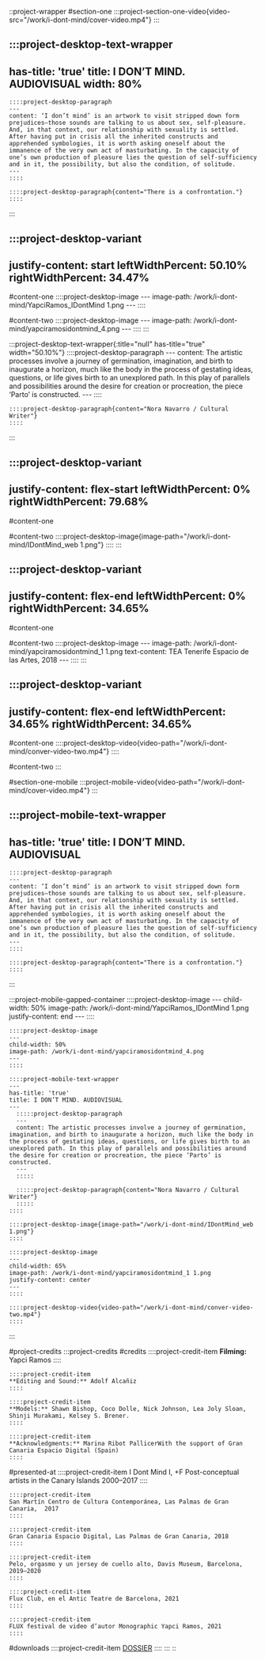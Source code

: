 ::project-wrapper
#section-one
  :::project-section-one-video{video-src="/work/i-dont-mind/cover-video.mp4"}
  :::

  :::project-desktop-text-wrapper
  ---
  has-title: 'true'
  title: I DON’T MIND. AUDIOVISUAL
  width: 80%
  ---
    ::::project-desktop-paragraph
    ---
    content: ‘I don’t mind’ is an artwork to visit stripped down form prejudices–those sounds are talking to us about sex, self-pleasure. And, in that context, our relationship with sexuality is settled. After having put in crisis all the inherited constructs and apprehended symbologies, it is worth asking oneself about the immanence of the very own act of masturbating. In the capacity of one’s own production of pleasure lies the question of self-sufficiency and in it, the possibility, but also the condition, of solitude.
    ---
    ::::
  
    ::::project-desktop-paragraph{content="There is a confrontation."}
    ::::
  :::

  :::project-desktop-variant
  ---
  justify-content: start
  leftWidthPercent: 50.10%
  rightWidthPercent: 34.47%
  ---
  #content-one
    ::::project-desktop-image
    ---
    image-path: /work/i-dont-mind/YapciRamos_IDontMind 1.png
    ---
    ::::
  
  #content-two
    ::::project-desktop-image
    ---
    image-path: /work/i-dont-mind/yapciramosidontmind_4.png
    ---
    ::::
  :::

  :::project-desktop-text-wrapper{:title="null" has-title="true" width="50.10%"}
    ::::project-desktop-paragraph
    ---
    content: The artistic processes involve a journey of germination, imagination, and birth to inaugurate a horizon, much like the body in the process of gestating ideas, questions, or life gives birth to an unexplored path. In this play of parallels and possibilities around the desire for creation or procreation, the piece ‘Parto’ is constructed.
    ---
    ::::
  
    ::::project-desktop-paragraph{content="Nora Navarro / Cultural Writer"}
    ::::
  :::

  :::project-desktop-variant
  ---
  justify-content: flex-start
  leftWidthPercent: 0%
  rightWidthPercent: 79.68%
  ---
  #content-one
  
  #content-two
    ::::project-desktop-image{image-path="/work/i-dont-mind/IDontMind_web 1.png"}
    ::::
  :::

  :::project-desktop-variant
  ---
  justify-content: flex-end
  leftWidthPercent: 0%
  rightWidthPercent: 34.65%
  ---
  #content-one
  
  #content-two
    ::::project-desktop-image
    ---
    image-path: /work/i-dont-mind/yapciramosidontmind_1 1.png
    text-content: TEA Tenerife Espacio de las Artes, 2018
    ---
    ::::
  :::

  :::project-desktop-variant
  ---
  justify-content: flex-end
  leftWidthPercent: 34.65%
  rightWidthPercent: 34.65%
  ---
  #content-one
    ::::project-desktop-video{video-path="/work/i-dont-mind/conver-video-two.mp4"}
    ::::
  
  #content-two
  :::

#section-one-mobile
  :::project-mobile-video{video-path="/work/i-dont-mind/cover-video.mp4"}
  :::

  :::project-mobile-text-wrapper
  ---
  has-title: 'true'
  title: I DON’T MIND. AUDIOVISUAL
  ---
    ::::project-desktop-paragraph
    ---
    content: ‘I don’t mind’ is an artwork to visit stripped down form prejudices–those sounds are talking to us about sex, self-pleasure. And, in that context, our relationship with sexuality is settled. After having put in crisis all the inherited constructs and apprehended symbologies, it is worth asking oneself about the immanence of the very own act of masturbating. In the capacity of one’s own production of pleasure lies the question of self-sufficiency and in it, the possibility, but also the condition, of solitude.
    ---
    ::::
  
    ::::project-desktop-paragraph{content="There is a confrontation."}
    ::::
  :::

  :::project-mobile-gapped-container
    ::::project-desktop-image
    ---
    child-width: 50%
    image-path: /work/i-dont-mind/YapciRamos_IDontMind 1.png
    justify-content: end
    ---
    ::::
  
    ::::project-desktop-image
    ---
    child-width: 50%
    image-path: /work/i-dont-mind/yapciramosidontmind_4.png
    ---
    ::::
  
    ::::project-mobile-text-wrapper
    ---
    has-title: 'true'
    title: I DON’T MIND. AUDIOVISUAL
    ---
      :::::project-desktop-paragraph
      ---
      content: The artistic processes involve a journey of germination, imagination, and birth to inaugurate a horizon, much like the body in the process of gestating ideas, questions, or life gives birth to an unexplored path. In this play of parallels and possibilities around the desire for creation or procreation, the piece ‘Parto’ is constructed.
      ---
      :::::
    
      :::::project-desktop-paragraph{content="Nora Navarro / Cultural Writer"}
      :::::
    ::::
  
    ::::project-desktop-image{image-path="/work/i-dont-mind/IDontMind_web 1.png"}
    ::::
  
    ::::project-desktop-image
    ---
    child-width: 65%
    image-path: /work/i-dont-mind/yapciramosidontmind_1 1.png
    justify-content: center
    ---
    ::::
  
    ::::project-desktop-video{video-path="/work/i-dont-mind/conver-video-two.mp4"}
    ::::
  :::

#project-credits
  :::project-credits
  #credits
    ::::project-credit-item
    **Filming:** Yapci Ramos
    ::::
  
    ::::project-credit-item
    **Editing and Sound:** Adolf Alcañiz
    ::::
  
    ::::project-credit-item
    **Models:** Shawn Bishop, Coco Dolle, Nick Johnson, Lea Joly Sloan, Shinji Murakami, Kelsey S. Brener.
    ::::
  
    ::::project-credit-item
    **Acknowledgments:** Marina Ribot PallicerWith the support of Gran Canaria Espacio Digital (Spain)
    ::::
  
  #presented-at
    ::::project-credit-item
    I Dont Mind I, +F Post-conceptual artists in the Canary Islands 2000–2017
    ::::
  
    ::::project-credit-item
    San Martín Centro de Cultura Contemporánea, Las Palmas de Gran Canaria,  2017
    ::::
  
    ::::project-credit-item
    Gran Canaria Espacio Digital, Las Palmas de Gran Canaria, 2018
    ::::
  
    ::::project-credit-item
    Pelo, orgasmo y un jersey de cuello alto, Davis Museum, Barcelona, 2019–2020
    ::::
  
    ::::project-credit-item
    Flux Club, en el Antic Teatre de Barcelona, 2021
    ::::
  
    ::::project-credit-item
    FLUX festival de video d’autor Monographic Yapci Ramos, 2021
    ::::
  
  #downloads
    ::::project-credit-item
    [DOSSIER](/download/DOSSIERS/YapciRamos_IDontMind_Dossier.pdf)
    ::::
  :::
::
